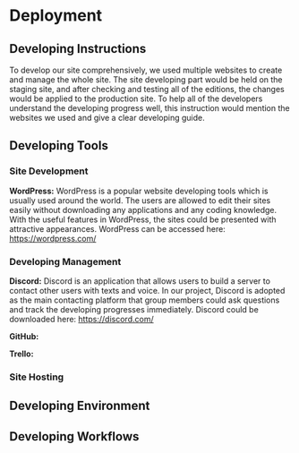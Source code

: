 # Deployment
## Developing Instructions
To develop our site comprehensively, we used multiple websites to create and manage the whole site. The site developing part would be held on the staging site, and after checking and testing all of the editions, the changes would be applied to the production site. To help all of the developers understand the developing progress well, this instruction would mention the websites we used and give a clear developing guide. 
## Developing Tools
### Site Development
**WordPress:** WordPress is a popular website developing tools which is usually used around the world. The users are allowed to edit their sites easily without downloading any applications and any coding knowledge. With the useful features in WordPress, the sites could be presented with attractive appearances. WordPress can be accessed here: https://wordpress.com/
### Developing Management
**Discord:** Discord is an application that allows users to build a server to contact other users with texts and voice. In our project, Discord is adopted as the main contacting platform that group members could ask questions and track the developing progresses immediately. Discord could be downloaded here: https://discord.com/

**GitHub:** 

**Trello:** 
### Site Hosting
## Developing Environment
## Developing Workflows
